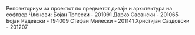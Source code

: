 
Репозиториум за проектот по предметот дизајн и архитектура на софтвер
Членови:
Бојан Трпески - 201091
Дарко Сасански - 201065
Бојан Радевски - 194009
Стефан Милески - 201141
Христијан Саздовски - 201207
